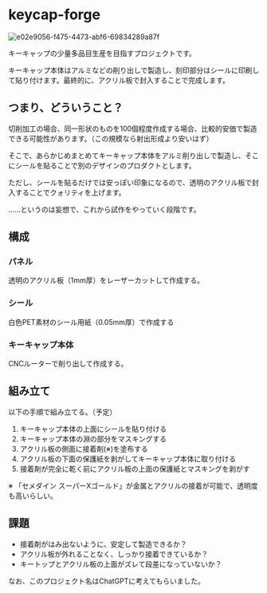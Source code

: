 # keycap-forge

![e02e9056-f475-4473-abf6-69834289a87f](https://user-images.githubusercontent.com/90203406/230790978-02ec495a-d975-47ee-b49a-0181e8302f8d.JPEG)

キーキャップの少量多品目生産を目指すプロジェクトです。

キーキャップ本体はアルミなどの削り出しで製造し、刻印部分はシールに印刷して貼り付けます。最終的に、アクリル板で封入することで完成します。


## つまり、どういうこと？

切削加工の場合、同一形状のものを100個程度作成する場合、比較的安価で製造できる可能性があります。（この規模なら射出形成より安いはず）

そこで、あらかじめまとめてキーキャップ本体をアルミ削り出しで製造し、そこにシールを貼ることで別のデザインのプロダクトとします。

ただし、シールを貼るだけでは安っぽい印象になるので、透明のアクリル板で封入することでクォリティを上げます。

……というのは妄想で、これから試作をやっていく段階です。

## 構成

### パネル

透明のアクリル板（1mm厚）をレーザーカットして作成する。

### シール

白色PET素材のシール用紙（0.05mm厚）で作成する

### キーキャップ本体

CNCルーターで削り出して作成する。

## 組み立て

以下の手順で組み立てる。（予定）

1. キーキャップ本体の上面にシールを貼り付ける
2. キーキャップ本体の淵の部分をマスキングする
3. アクリル板の側面に接着剤(※)を塗布する
4. アクリル板の下面の保護紙を剥がしてキーキャップ本体に取り付ける
5. 接着剤が完全に乾く前にアクリル板の上面の保護紙とマスキングを剥がす

※ 「セメダイン スーパーXゴールド」が金属とアクリルの接着が可能で、透明度も高いらしい。


## 課題

- 接着剤がはみ出ないように、安定して製造できるか？
- アクリル板が外れることなく、しっかり接着できているか？
- キートップとアクリル板の上面がズレて段差になっていないか？



なお、このプロジェクト名はChatGPTに考えてもらいました。
